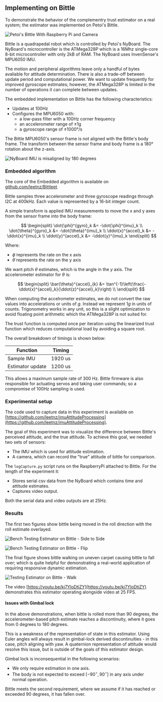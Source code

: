 ## Implementing on Bittle

To demonstrate the behavior of the complementry trust estimator on a real system; the estimator was implemented on Petoi's Bittle.

![Petoi's Bittle With Raspberry Pi and Camera](src/images/60_bittle.jpg)

Bittle is a quadrapedal robot which is controlled by Petoi's NyBoard. The NyBoard's microcontroller is the ATMega328P which is a 16Mhz single-core 8-bit microcontroller with only 2kB of RAM. The NyBoard uses InvenSense's MPU6050 IMU. 

The motion and peripheral algorithms leave only a handful of bytes avaliable for attitude determination. There is also a trade-off between update period and computational power. We want to update frequently for improved gyroscope estimates; however, the ATMega328P is limited in the number of operations it can complete between updates.

The embedded implementation on Bittle has the following characteristics:

* Updates at 100Hz
* Configures the MPU6050 with:
  * a low-pass filter with a 100Hz corner frequency
  * an accelerometer range of ±1g
  * a gyroscope range of ±1000°/s

The Bittle MPU6050's sensor frame is not aligned with the Bittle's body frame. The transform between the sensor frame and body frame is a 180° rotation about the z-axis.

![NyBoard IMU is misaligned by 180 degrees](src/images/60_bittleOrientations.jpg)


### Embedded algorithm

The core of the Embedded algorithm is available on [github.com/leetnz/Bittleet](https://github.com/leetnz/Bittleet/blob/main/src/state/Attitude.cpp).

Bittle samples three accelerometer and three gyroscope readings through I2C at 400kHz. Each value is represented by a 16-bit integer count. 

A simple transform is applied IMU measurements to move the x and y axes from the sensor frame into the body frame:

$$
\begin{split}
    \dot{\phi}^{gyro}_k &= -\dot{\phi}^{imu}_k \\
    \dot{\theta}^{gyro}_k &= -\dot{\theta}^{imu}_k \\
    \ddot{x}^{accel}_k &= -\ddot{x}^{imu}_k \\
    \ddot{y}^{accel}_k &= -\ddot{y}^{imu}_k
\end{split}
$$

Where:

* $\dot{\phi}$ represents the rate on the x axis
* $\dot{\theta}$ represents the rate on the y axis

We want pitch $\theta$ estimates, which is the angle in the $y$ axis. The accelerometer estimator for $\theta$ is:

$$
\begin{split}
    \bar{\theta}^{accel}_{k} &= \tan^{-1}\left(\frac{-\ddot{x}^{accel}_k}{\ddot{z}^{accel}_k}\right) \\
\end{split}
$$

When computing the accelrometer estimates, we do not convert the raw values into accelerations or units of $g$. Instead we represent $1g$ in units of counts. Trigonometry works in any unit, so this is a slight optimization to avoid floating point arithmetic which the ATMega328P is not suited for.

The trust function is computed once per iteration using the linearized trust function which reduces computational load by avoiding a square root.

The overall breakdown of timings is shown below:

| Function   | Timing  |
|------------|---------|
| Sample IMU | 1920 us |
| Estimator update  | 1200 us |

This allows a maximum sample rate of 300 Hz. 
Bittle firmware is also responsible for actuating servos and taking user commands; so a compromise of 100Hz sampling is used.

### Experimental setup

The code used to capture data in this experiment is available on [https://github.com/leetnz/imuAttitudeProcessing](https://github.com/leetnz/imuAttitudeProcessing).

The goal of this experiment was to visualize the difference between Bittle's perceived attitude, and the true attitude. To achieve this goal, we needed two sets of sensors:

* The IMU which is used for attitude estimation.
* A camera, which can record the "true" attitude of bittle for comparison.

The `logCapture.py` script runs on the RaspberryPi attached to Bittle. For the length of the experiment it:

* Stores serial csv data from the NyBoard which contains time and attitude estimates.
* Captures video output.

Both the serial data and video outputs are at 25Hz.

### Results

The first two figures show bittle being moved in the roll direction with the roll estimate overlayed.

![Bench Testing Estimator on Bittle - Side to Side](src/images/60_estimatorBench.gif)

![Bench Testing Estimator on Bittle - Flip](src/images/60_estimatorFlip.gif)

The final figure shows bittle walking on uneven carpet causing bittle to fall over; which is quite helpful for demonstrating a real-world application of requiring responsive dynamic estimation.

![Testing Estimator on Bittle - Walk](src/images/60_estimatorWalk.gif)

The video [https://youtu.be/kj7YloDtiZY](https://youtu.be/kj7YloDtiZY) demonstrates this estimator operating alongside video at 25 FPS.

#### Issues with Gimbal lock

In the above demonstrations, when bittle is rolled more than 90 degrees, the accelerometer-based pitch estimate reaches a discontinuity, where it goes from 0 degrees to 180 degrees. 

This is a weakness of the representation of state in this estimator. Using Euler angles will always result in gimbal-lock derived discontinuities - in this case, pitch aligning with yaw. A quaternion representation of attitude would resolve this issue, but is outside of the goals of this estimator design.

Gimbal lock is inconsequential in the following scenarios:

* We only require estimation in one axis.
* The body is not expected to exceed $[-90^\circ, 90^\circ]$ in any axis under normal operation.

Bittle meets the second requirement, where we assume if it has reached or exceeded 90 degrees, it has fallen over.
